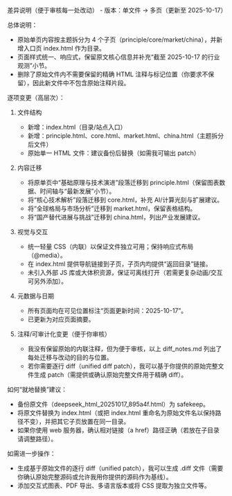 差异说明（便于审核每一处改动） - 版本：单文件 -> 多页（更新至 2025-10-17）

总体说明：
- 原始单页内容按主题拆分为 4 个子页（principle/core/market/china），并新增入口页 index.html 作为目录。
- 页面样式统一、响应式，保留原文核心信息并补充“截至 2025-10-17 的行业观测”小节。
- 删除了原始文件内不需要保留的精确 HTML 注释与标记位置（你要求不保留），因此新文件中不包含原始注释片段。

逐项变更（高层次）：
1. 文件结构
   - 新增：index.html（目录/站点入口）
   - 新增：principle.html、core.html、market.html、china.html（主题拆分后文件）
   - 原始单一 HTML 文件：建议备份后替换（如需我可输出 patch）

2. 内容迁移
   - 将原单页中“基础原理与技术演进”段落迁移到 principle.html（保留图表数据、时间轴与“最新发展”小节）。
   - 将“核心技术解析”段落迁移到 core.html，补充 AI/计算光刻与扩展建议。
   - 将“全球格局与市场分析”迁移到 market.html，保留表格结构。
   - 将“国产替代进展与挑战”迁移到 china.html，列出产业发展建议。

3. 视觉与交互
   - 统一轻量 CSS（内联）以保证文件独立可用；保持响应式布局（@media）。
   - 在 index.html 提供导航链接到子页，子页内均提供“返回目录”链接。
   - 未引入外部 JS 库或大体积资源，保证可离线打开（若需更复杂动画/交互可另外添加）。

4. 元数据与日期
   - 所有页面均在可见位置标注“页面更新时间：2025-10-17”。
   - <meta name="description"> 已更新为对应页面摘要。

5. 注释/可审计化变更（便于你审核）
   - 我没有保留原始的内联注释，但为便于审核，以上 diff_notes.md 列出了每处迁移与改动的目的与位置。
   - 若你需要逐行 diff（unified diff patch），我可以基于你提供的原始完整文件生成 patch（需提供或确认原始完整文件用于精确 diff）。

如何“就地替换”建议：
- 备份原文件（deepseek_html_20251017_895a4f.html）为 safekeep。
- 将原文件替换为 index.html（或把 index.html 重命名为原始文件名以保持路径不变），并把其它子页放置在同一目录。
- 如果你使用 web 服务器，确认相对链接（a href）路径正确（若放在子目录请调整路径）。

如需进一步操作：
- 生成基于原始文件的逐行 diff（unified patch），我可以生成 .diff 文件（需要你确认原始完整源码或允许我用你提供的源码作为基线）。
- 添加交互式图表、PDF 导出、多语言版本或将 CSS 提取为独立文件等。
